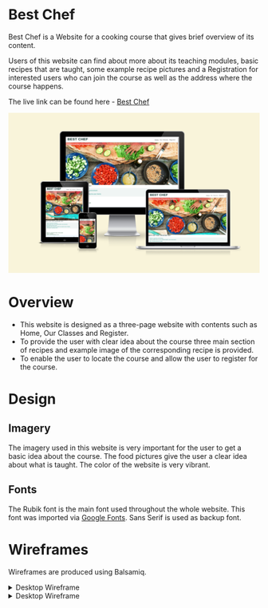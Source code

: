 # Best Chef

Best Chef is a Website for a cooking course that gives brief overview of its content.

Users of this website can find about more about its teaching modules, basic recipes that are taught, some example recipe pictures
and a Registration for interested users who can join the course as well as the address where the course happens.

The live link can be found here - [Best Chef](https://farhatamannaislam.github.io/Portfolio1/)

<img src="docs/readmeimages/screenshotamiresponsive.png" alt="ScreenShot Am I responsive">

# Overview
* This website is designed as a three-page website with contents such as Home, Our Classes and Register.
* To provide the user with clear idea about the course three main section of recipes and example image of the corresponding recipe is provided.
* To enable the user to locate the course and allow the user to register for the course.


# Design

## Imagery
The imagery used in this website is very important for the user to get a basic idea about the course. The food pictures give the user a clear idea 
about what is taught. The color of the website is very vibrant.

## Fonts 
The Rubik font is the main font used throughout the whole website. This font was imported via [Google Fonts](https://fonts.google.com/). Sans Serif is used as backup font.

# Wireframes

Wireframes are produced using Balsamiq.

<details>

<summary>Desktop Wireframe</summary>

<img src="docs/Wireframe/DesktopHome.png" alt="Desktop Wireframe Home">

</details>

<details>

<summary>Desktop Wireframe</summary>

<img src="docs/Wireframe/DesktopOurClass.png" alt="Desktop Wireframe Our Class">
<details>

<summary>Desktop Wireframe</summary>

<img src="docs/Wireframe/DesktopRegister.png" alt="Desktop Wireframe Register">


</details>

<details>
<summary>Mobile Wireframe</summary>

<img src="docs/Wireframe/Mobile_Home.png" alt="Mobile Wireframe Home">


</details>

<details>
<summary>Mobile Wireframe</summary>

<img src="docs/Wireframe/Mobile_Ourclass.png" alt="Mobile Wireframe Our Class">


</details>

<details>
<summary>Mobile Wireframe</summary>

<img src="docs/Wireframe/Mobile_Register.png" alt="Mobile Wireframe Register">


</details>

# Menu Navigation

* It is located at the top of the website.
* It has a fixed position at the top so that users have access to the menu at all times when scrolling through the content.

<img src="docs/readmeimages/navweb.png" alt="Navigation Website">


* On small screens, when the navigation links do not fit in a single row, the menu transforms into a "hamburger" menu.

<img src="docs/readmeimages/navmobile.png" alt="Navigation Mobile">


* Once the "hamburger" icon is clicked, the menu expands to make navigation links visible to the user.

<img src="docs/readmeimages/navexpanded.png" alt="Navigation Mobile with Hamburger Icon Exteded">


# Home Section

* It contains a Hero image showing a beautiful cooking photo and a text overlay with the website headline.
* It contains a reason section about why the user will choose this course.

<img src="docs/readmeimages/homescreenshot.png" alt="Website Home">

# Address Section

* Under the Home Section there is address section so that user knows how to reach the course.

<img src="docs/readmeimages/address.png" alt="Address">

# Our Classes Page

* In this page the user finds information about various sections of recipes that are taught in the classs along with
a relevant sample image.

<img src="docs/readmeimages/ourclassesssection.png" alt="Our Classes Section">
<img src="docs/readmeimages/ourclassescontent.png" alt="Our Classes Content">

# Register Page

* It contains an engaging message for the user to register the course (first name, last name, email, choose course option via the contact form).

<img src="docs/readmeimages/registerscreenshot.png" alt="Our Classes">

# Website Footer

* It contains links to social media platforms.

<img src="docs/readmeimages/footerscreenshot.png" alt="Our Classes">

# Testing

## Validator Testing

* No errors were returned when passing through the official W3C Markup Validator

[W3C Validator Home](https://validator.w3.org/nu/?doc=https%3A%2F%2F8000-farhatamanna-portfolio1-bo6ikjoxddm.ws-eu114.gitpod.io%2Findex.html)
[W3C Validator Our Classes](https://validator.w3.org/nu/?doc=https%3A%2F%2F8000-farhatamanna-portfolio1-bo6ikjoxddm.ws-eu114.gitpod.io%2Fourclasses.html)
[W3C Validator Register](https://validator.w3.org/nu/?doc=https%3A%2F%2F8000-farhatamanna-portfolio1-bo6ikjoxddm.ws-eu114.gitpod.io%2Fregister.html)

* No errors were found when passing through the official W3C CSS Validator

[W3C validor CSS](https://jigsaw.w3.org/css-validator/validator?uri=https%3A%2F%2F8000-farhatamanna-portfolio1-bo6ikjoxddm.ws-eu114.gitpod.io%2Fassets%2Fcss%2Fstyle.css&profile=css3svg&usermedium=all&warning=1&vextwarning=&lang=en)

* The site achieved a Lighthouse accessibility score of 94% to 100% which confirms that the colours and fonts chosen are easy to read and accessible.
<img src="assets/images/lighthouse-home.png" alt="LightHouse Result Home">
<img src="assets/images/lighthouse-ourclasses.png" alt="LightHouse Result Our Classes">
<img src="assets/images/lighthouse-register.png" alt="LightHouse Result Register">

# Form Testing

* The form has been tested to ensure it would not submit without the required input fields being filled in (full name and email address).

# Links Testing

* All navigation links were tested manually to ensure the user is directed to the correct section of the website.
* Social Media links in the footer of each page were tested manually to ensure they direct the user to the correct page and open in a new tab.

# Browser Testing

* The Website was tested on Google Chrome, Firefox, Microsoft Edge, Safari browsers with no issues noted.
